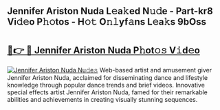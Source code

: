 ## Jennifer Ariston Nuda L𝚎a𝚔ed N𝚞𝚍e - Part-kr8 Vi𝚍𝚎o P𝚑𝚘tos - H𝚘𝚝 O𝚗𝚕yf𝚊ns L𝚎a𝚔s 9bOss

# <h2><a href="http://kf3kax.oniu.top/?m=Jennifer+Ariston+Nuda">🔗👉 🔴 Jennifer Ariston Nuda P𝚑ot𝚘𝚜 V𝚒d𝚎o</a></h2>

[![Jennifer Ariston Nuda Nu𝚍e𝚜](https://i.imgur.com/0qMVB7G.gif)](http://kf3kax.oniu.top/?m=Jennifer+Ariston+Nuda)
Web-based artist and amusement giver Jennifer Ariston Nuda, acclaimed for disseminating dance and lifestyle knowledge through popular dance trends and brief videos. Innovative special effects artist Jennifer Ariston Nuda, famed for their remarkable abilities and achievements in creating visually stunning sequences.  
